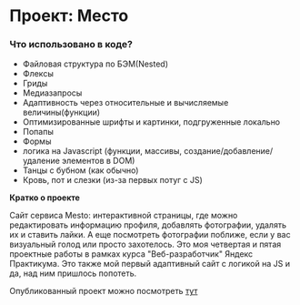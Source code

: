 # Проект: Место

### Что использовано в коде?
* Файловая структура по БЭМ(Nested)
* Флексы
* Гриды
* Медиазапросы
* Адаптивность через относительные и вычисляемые величины(функции)
* Оптимизированные шрифты и картинки, подгруженные локально
* Попапы
* Формы
* логика на Javascript (функции, массивы, создание/добавление/удаление элементов в DOM)
* Танцы с бубном (как обычно)
* Кровь, пот и слезки (из-за первых потуг с JS)

**Кратко о проекте**

Сайт сервиса Mesto: интерактивной страницы, где можно редактировать информацию профиля, добавлять фотографии, удалять их и ставить лайки. А еще посмотреть фотографии поближе, если у вас визуальный голод или просто захотелось. Это моя четвертая и пятая проектные работы в рамках курса "Веб-разработчик" Яндекс Практикума. Это также мой первый адаптивный сайт с логикой на JS и да, над ним пришлось попотеть.

Опубликованный проект можно посмотреть [тут](https://dzhaneta.github.io/mesto/)
